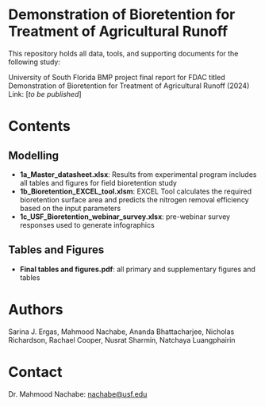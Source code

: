 # Demonstration of Bioretention for Treatment of Agricultural Runoff
This repository holds all data, tools, and supporting documents for the following study:

University of South Florida BMP project final report for FDAC titled Demonstration of Bioretention for Treatment of Agricultural Runoff (2024)
Link: [*to be published*]

# Contents
## Modelling
- **1a_Master_datasheet.xlsx**: Results from experimental program includes all tables and figures for field bioretention study
- **1b_Bioretention_EXCEL_tool.xlsm**: EXCEL Tool  calculates the required bioretention surface area and predicts the nitrogen removal efficiency based on the input parameters
- **1c_USF_Bioretention_webinar_survey.xlsx**: pre-webinar survey responses used to generate infographics

## Tables and Figures
- **Final tables and figures.pdf**: all primary and supplementary figures and tables

# Authors
Sarina J. Ergas, Mahmood Nachabe, Ananda Bhattacharjee, Nicholas Richardson, Rachael Cooper, Nusrat Sharmin, Natchaya Luangphairin

# Contact
Dr. Mahmood Nachabe: nachabe@usf.edu
